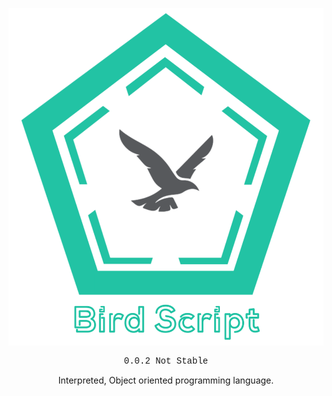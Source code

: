 ![logo](20210424_093302.png)
<div align="center">
<p style="font-family: 'Courier New', monospace;">0.0.2 Not Stable </p>

Interpreted, Object oriented programming language.</div>
